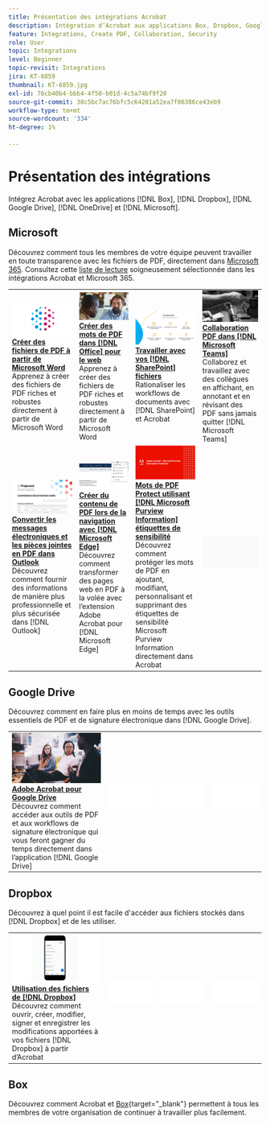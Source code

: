 ```yaml
---
title: Présentation des intégrations Acrobat
description: Intégration d’Acrobat aux applications Box, Dropbox, Google Drive, OneDrive et Microsoft
feature: Integrations, Create PDF, Collaboration, Security
role: User
topic: Integrations
level: Beginner
topic-revisit: Integrations
jira: KT-6859
thumbnail: KT-6859.jpg
exl-id: 76cb40b4-bbb4-4f50-b01d-4c5a74bf9f20
source-git-commit: 38c5bc7ac76bfc5c64201a52ea7f06386ce43eb9
workflow-type: tm+mt
source-wordcount: '334'
ht-degree: 1%

---
```


# Présentation des intégrations

Intégrez Acrobat avec les applications [!DNL Box], [!DNL Dropbox], [!DNL Google Drive], [!DNL OneDrive] et [!DNL Microsoft].

## Microsoft

Découvrez comment tous les membres de votre équipe peuvent travailler en toute transparence avec les fichiers de PDF, directement dans [Microsoft 365](https://www.adobe.com/documentcloud/integrations/microsoft-office-365.html). Consultez cette [liste de lecture](https://experienceleague.adobe.com/en/playlists/acrobat-integrate-microsoft-365) soigneusement sélectionnée dans les intégrations Acrobat et Microsoft 365.

<table style="table-layout:fixed">
<tr>
  <td>
    <a href="createfromword.md">
      <img alt="Création de fichiers de PDF à partir de Microsoft Word" src="../assets/create-word.png" />
    </a>
    <div>
    <a href="createfromword.md"><strong>Créer des fichiers de PDF à partir de Microsoft Word</strong></a>
    </div>
    Apprenez à créer des fichiers de PDF riches et robustes directement à partir de Microsoft Word
    <br>
  </td>
  <td>
    <a href="createofficeweb.md">
      <img alt="Créer des mots de PDF dans [!DNL Office] pour le web" src="../assets/office-web.png" />
    </a>
    <div>
    <a href="createofficeweb.md"><strong>Créer des mots de PDF dans [!DNL Office] pour le web</strong></a>
    </div>
    Apprenez à créer des fichiers de PDF riches et robustes directement à partir de Microsoft Word
    <br>
  </td> 
  <td>
    <a href="acrobatandsp.md">
      <img alt="Travailler avec vos fichiers [!DNL SharePoint]" src="../assets/work-sharepoint.png" />
    </a>
    <div>
    <a href="acrobatandsp.md"><strong>Travailler avec vos [!DNL SharePoint] fichiers</strong></a>
    </div>
    Rationaliser les workflows de documents avec [!DNL SharePoint] et Acrobat
    <br>
  </td>
  <td>
    <a href="acrobatandteams.md">
      <img alt="collaboration PDF dans [!DNL Microsoft Teams]" src="../assets/collaboration-teams.png" />
    </a>
    <div>
    <a href="acrobatandteams.md"><strong>Collaboration PDF dans [!DNL Microsoft Teams]</strong></a>
    </div>
    Collaborez et travaillez avec des collègues en affichant, en annotant et en révisant des PDF sans jamais quitter [!DNL Microsoft Teams]
    <br>
  </td>
</tr>
<tr>
  <td>
    <a href="outlook.md">
      <img alt="Conversion de messages électroniques et de pièces jointes en PDF dans Outlook" src="../assets/outlook.png" />
    </a>
    <div>
    <a href="outlook.md"><strong>Convertir les messages électroniques et les pièces jointes en PDF dans Outlook</strong></a>
    </div>
    Découvrez comment fournir des informations de manière plus professionnelle et plus sécurisée dans [!DNL Outlook]
    <br>
  </td>
  <td>
    <a href="edge.md">
      <img alt="Création de contenu de PDF lors de la navigation avec [!DNL Microsoft Edge]" src="../assets/edge.png" />
    </a>
    <div>
    <a href="edge.md"><strong>Créer du contenu de PDF lors de la navigation avec [!DNL Microsoft Edge]</strong></a>
    </div>
    Découvrez comment transformer des pages web en PDF à la volée avec l’extension Adobe Acrobat pour [!DNL Microsoft Edge]
    <br>
  </td>
  <td>
    <a href="microsoftsensitivitylabels.md">
      <img alt="Protect PDF utilisant des étiquettes de sensibilité [!DNL Microsoft Purview Information]" src="../assets/purview.png" />
    </a>
    <div>
    <a href="microsoftsensitivitylabels.md"><strong>Mots de PDF Protect utilisant [!DNL Microsoft Purview Information] étiquettes de sensibilité</strong></a>
    </div>
    Découvrez comment protéger les mots de PDF en ajoutant, modifiant, personnalisant et supprimant des étiquettes de sensibilité Microsoft Purview Information directement dans Acrobat
    <br>
  </td>
  <td>
   <img alt="Espaceur" src="../assets/Grayspacer.png" />
    <div>
    <br>
  </td>
</tr>
</table>

## Google Drive

Découvrez comment en faire plus en moins de temps avec les outils essentiels de PDF et de signature électronique dans [!DNL Google Drive].

<table style="table-layout:fixed">
<tr>
  <td>
    <a href="acrobatandgoogle.md">
      <img alt="Adobe Acrobat pour Google Drive" src="../assets/google.png" />
    </a>
    <div>
    <a href="acrobatandgoogle.md"><strong>Adobe Acrobat pour Google Drive</strong></a>
    </div>
    Découvrez comment accéder aux outils de PDF et aux workflows de signature électronique qui vous feront gagner du temps directement dans l’application [!DNL Google Drive]
    <br>
  </td>
  <td>
   <img alt="Espaceur" src="../assets/Whitespacer.png" />
    <div>
    <br>
  </td>
  <td>
   <img alt="Espaceur" src="../assets/Whitespacer.png" />
    <div>
    <br>
  </td>
  <td>
   <img alt="Espaceur" src="../assets/Whitespacer.png" />
    <div>
    <br>
  </td>
</tr>
</table>

## Dropbox

Découvrez à quel point il est facile d&#39;accéder aux fichiers stockés dans [!DNL Dropbox] et de les utiliser.

<table style="table-layout:fixed">
<tr>
  <td>
    <a href="acrobat-dropbox.md">
      <img alt="Travailler avec des fichiers de [!DNL Dropbox]" src="../assets/work-dropbox.png" />
    </a>
    <div>
    <a href="acrobat-dropbox.md"><strong>Utilisation des fichiers de [!DNL Dropbox]</strong></a>
    </div>
    Découvrez comment ouvrir, créer, modifier, signer et enregistrer les modifications apportées à vos fichiers [!DNL Dropbox] à partir d’Acrobat
    <br>
  </td>
  <td>
   <img alt="Espaceur" src="../assets/Whitespacer.png" />
    <div>
    <br>
  </td>
  <td>
   <img alt="Espaceur" src="../assets/Whitespacer.png" />
    <div>
    <br>
  </td>
  <td>
   <img alt="Espaceur" src="../assets/Whitespacer.png" />
    <div>
    <br>
  </td>
</tr>
</table>

## Box

Découvrez comment Acrobat et [Box](https://www.adobe.com/documentcloud/integrations/box.html){target="_blank"} permettent à tous les membres de votre organisation de continuer à travailler plus facilement.
